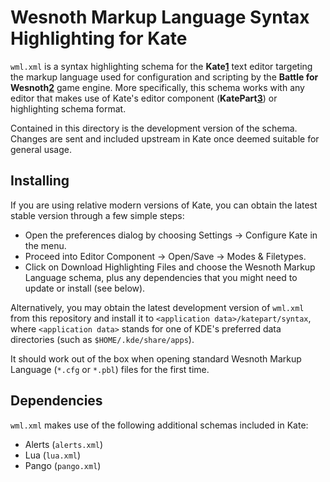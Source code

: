 Wesnoth Markup Language Syntax Highlighting for Kate
====================================================

`wml.xml` is a syntax highlighting schema for the **Kate[1]** text editor
targeting the markup language used for configuration and scripting by the
**Battle for Wesnoth[2]** game engine. More specifically, this schema works
with any editor that makes use of Kate's editor component (**KatePart[3]**) or
highlighting schema format.

[1]: http://kate-editor.org/
[2]: http://www.wesnoth.org/
[3]: http://kate-editor.org/about-katepart/

Contained in this directory is the development version of the schema. Changes
are sent and included upstream in Kate once deemed suitable for general usage.


Installing
----------

If you are using relative modern versions of Kate, you can obtain the latest
stable version through a few simple steps:

 * Open the preferences dialog by choosing Settings -> Configure Kate in the
   menu.
 * Proceed into Editor Component -> Open/Save -> Modes & Filetypes.
 * Click on Download Highlighting Files and choose the Wesnoth Markup Language
   schema, plus any dependencies that you might need to update or install
   (see below).

Alternatively, you may obtain the latest development version of `wml.xml` from
this repository and install it to `<application data>/katepart/syntax`, where
`<application data>` stands for one of KDE's preferred data directories
(such as `$HOME/.kde/share/apps`).

It should work out of the box when opening standard Wesnoth Markup Language
(`*.cfg` or `*.pbl`) files for the first time.


Dependencies
------------

`wml.xml` makes use of the following additional schemas included in Kate:

 * Alerts (`alerts.xml`)
 * Lua (`lua.xml`)
 * Pango (`pango.xml`)
